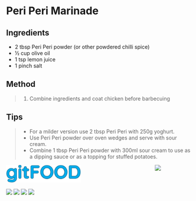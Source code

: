 # Peri Peri Marinade

## Ingredients

- 2 tbsp Peri Peri powder (or other powdered chilli spice)
- ½ cup olive oil
- 1 tsp lemon juice
- 1 pinch salt

## Method

> 1. Combine ingredients and coat chicken before barbecuing

## Tips

> - For a milder version use 2 tbsp Peri Peri with 250g yoghurt.
> - Use Peri Peri powder over oven wedges and serve with sour cream.
> - Combine 1 tbsp Peri Peri powder with 300ml sour cream to use as a dipping sauce or as a topping for stuffed potatoes.


<img src="../images/logo_sm.png" width="40%" />

<img src="https://profile-counter.glitch.me/gitfood_periperimarinade/count.svg" width="20%" align="right" />

<img src="https://img.shields.io/badge/dinner-blue.svg" /> <img src="https://img.shields.io/badge/sides-blue.svg" /> <img src="https://img.shields.io/badge/vegan-blue.svg" /> <img src="https://img.shields.io/badge/portuguese-blue.svg" /> 